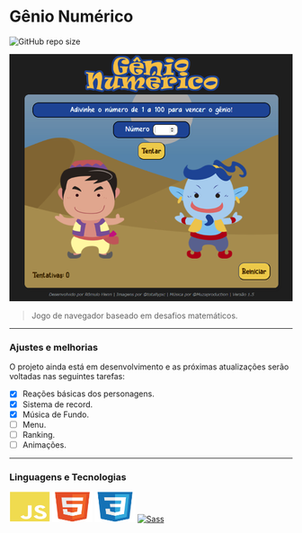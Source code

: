 # Gênio Numérico

<!---Esses são exemplos. Veja https://shields.io para outras pessoas ou para personalizar este conjunto de escudos. Você pode querer incluir dependências, status do projeto e informações de licença aqui--->

![GitHub repo size](https://img.shields.io/github/repo-size/romhenri/genio-numerico?style=for-the-badge)

<!-- ![GitHub language count](https://img.shields.io/github/languages/count/iuricode/README-template?style=for-the-badge) -->
<!-- ![GitHub forks](https://img.shields.io/github/forks/iuricode/README-template?style=for-the-badge)
![Bitbucket open issues](https://img.shields.io/bitbucket/issues/iuricode/README-template?style=for-the-badge)
![Bitbucket open pull requests](https://img.shields.io/bitbucket/pr-raw/iuricode/README-template?style=for-the-badge) -->

<img src="src/img/website-1.5.png" alt="Site Gênio Numérico">

> Jogo de navegador baseado em desafios matemáticos.

<hr>

### Ajustes e melhorias

O projeto ainda está em desenvolvimento e as próximas atualizações serão voltadas nas seguintes tarefas:

-   [x] Reações básicas dos personagens.
-   [x] Sistema de record.
-   [x] Música de Fundo.
-   [ ] Menu.
-   [ ] Ranking.
-   [ ] Animações.

<hr>

### Linguagens e Tecnologias

<div display="inline_block">
  <a href="https://github.com/romhenri/javascript" target="_blank"><img alt="JavaScript" height="54" width="72" src="https://raw.githubusercontent.com/devicons/devicon/master/icons/javascript/javascript-plain.svg"></a>

<!-- <a href="https://github.com/romhenri/typeScript" target="_blank">
  <img alt="Ts" height="54" width="72" src="https://raw.githubusercontent.com/devicons/devicon/master/icons/typescript/typescript-plain.svg">    <img align="center" alt="React" height="30" width="40" src="https://raw.githubusercontent.com/devicons/devicon/master/icons/react/react-original.svg">
</a> -->

  <a href="https://github.com/romhenri/html" target="_blank">
  <img alt="HTML" height="54" width="72" src="https://raw.githubusercontent.com/devicons/devicon/master/icons/html5/html5-original.svg"></a>

<a href="https://github.com/romhenri/css" target="_blank">
  <img alt="CSS" height="54" width="72" src="https://raw.githubusercontent.com/devicons/devicon/master/icons/css3/css3-original.svg"></a>

<a href="#">
   <img alt="Sass" height="54" width="72" src="https://cdn.jsdelivr.net/gh/devicons/devicon/icons/sass/sass-original.svg" />
  </a>

<!-- <a href="https://github.com/romhenri/css/tree/main/bootstrap" target="_blank">
  <img alt="Bootstrap" height="54" width="72" src="https://cdn.jsdelivr.net/gh/devicons/devicon/icons/bootstrap/bootstrap-original.svg"></a> -->

<!--   <img align="center" alt="Python" height="54" width="72" src="https://raw.githubusercontent.com/devicons/devicon/master/icons/python/python-original.svg">
<img align="center" alt="Csharp" height="54" width="72" src="https://raw.githubusercontent.com/devicons/devicon/master/icons/csharp/csharp-original.svg">
  <img align="right" alt="pic" height="150" style="border-radius:50px;" src="https://media.discordapp.net/attachments/639956127056134178/890373478988013628/Publicacoes_Instagram_1_1.png?width=676&height=676"> -->
</div>

<!-- ### Equipe

Agradecemos às seguintes pessoas que contribuíram para este projeto:

<table>
  <tr>
    <td align="center">
      <a href="#">
        <img src="https://avatars3.githubusercontent.com/u/31936044" width="100px;" alt="Foto do Iuri Silva no GitHub"/><br>
        <sub>
          <b>Iuri Silva</b>
        </sub>
      </a>
    </td>
    <td align="center">
      <a href="#">
        <img src="https://s2.glbimg.com/FUcw2usZfSTL6yCCGj3L3v3SpJ8=/smart/e.glbimg.com/og/ed/f/original/2019/04/25/zuckerberg_podcast.jpg" width="100px;" alt="Foto do Mark Zuckerberg"/><br>
        <sub>
          <b>Mark Zuckerberg</b>
        </sub>
      </a>
    </td>
    <td align="center">
      <a href="#">
        <img src="https://miro.medium.com/max/360/0*1SkS3mSorArvY9kS.jpg" width="100px;" alt="Foto do Steve Jobs"/><br>
        <sub>
          <b>Steve Jobs</b>
        </sub>
      </a>
    </td>
  </tr>
</table> -->

<!-- ## 📝 Licença

Esse projeto está sob licença. Veja o arquivo [LICENÇA](LICENSE.md) para mais detalhes. -->

<!-- [⬆ Voltar ao topo](#nome-do-projeto)<br> -->
